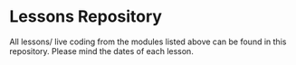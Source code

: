 # Lessons Repository

All lessons/ live coding from the modules listed above can be found in this repository. Please mind the dates of each lesson.
